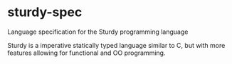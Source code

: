 # sturdy-spec
Language specification for the Sturdy programming language

Sturdy is a imperative statically typed language similar to C, but with more features allowing for functional and OO programming.
